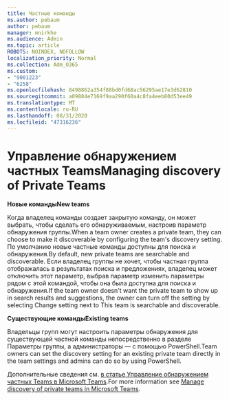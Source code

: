 ```yaml
---
title: Частные команды
ms.author: pebaum
author: pebaum
manager: mnirkhe
ms.audience: Admin
ms.topic: article
ROBOTS: NOINDEX, NOFOLLOW
localization_priority: Normal
ms.collection: Adm_O365
ms.custom:
- "9001223"
- "6258"
ms.openlocfilehash: 8498862a354f88bd0fd68ac56295ae17e3d62810
ms.sourcegitcommit: a09884e7169f9aa290f60a4c8fa4eeb80d53ee49
ms.translationtype: MT
ms.contentlocale: ru-RU
ms.lasthandoff: 08/31/2020
ms.locfileid: "47316236"
---
```

# <a name="managing-discovery-of-private-teams"></a><span data-ttu-id="4c992-102">Управление обнаружением частных Teams</span><span class="sxs-lookup"><span data-stu-id="4c992-102">Managing discovery of Private Teams</span></span>

<span data-ttu-id="4c992-103">**Новые команды**</span><span class="sxs-lookup"><span data-stu-id="4c992-103">**New teams**</span></span>

<span data-ttu-id="4c992-104">Когда владелец команды создает закрытую команду, он может выбрать, чтобы сделать его обнаруживаемым, настроив параметр обнаружения группы.</span><span class="sxs-lookup"><span data-stu-id="4c992-104">When a team owner creates a private team, they can choose to make it discoverable by configuring the team's discovery setting.</span></span> <span data-ttu-id="4c992-105">По умолчанию новые частные команды доступны для поиска и обнаружения.</span><span class="sxs-lookup"><span data-stu-id="4c992-105">By default, new private teams are searchable and discoverable.</span></span> <span data-ttu-id="4c992-106">Если владелец группы не хочет, чтобы частная группа отображалась в результатах поиска и предложениях, владелец может отключить этот параметр, выбрав параметр изменить параметры рядом с этой командой, чтобы она была доступна для поиска и обнаружения.</span><span class="sxs-lookup"><span data-stu-id="4c992-106">If the team owner doesn't want the private team to show up in search results and suggestions, the owner can turn off the setting by selecting Change setting next to This team is searchable and discoverable.</span></span>  

<span data-ttu-id="4c992-107">**Существующие команды**</span><span class="sxs-lookup"><span data-stu-id="4c992-107">**Existing teams**</span></span>

<span data-ttu-id="4c992-108">Владельцы групп могут настроить параметры обнаружения для существующей частной команды непосредственно в разделе Параметры группы, а администраторы — с помощью PowerShell.</span><span class="sxs-lookup"><span data-stu-id="4c992-108">Team owners can set the discovery setting for an existing private team directly in the team settings and admins can do so by using PowerShell.</span></span>  

<span data-ttu-id="4c992-109">Дополнительные сведения см.  [в статье Управление обнаружением частных Teams в Microsoft Teams](https://docs.microsoft.com/microsoftteams/manage-discovery-of-private-teams).</span><span class="sxs-lookup"><span data-stu-id="4c992-109">For more information see  [Manage discovery of private teams in Microsoft Teams](https://docs.microsoft.com/microsoftteams/manage-discovery-of-private-teams).</span></span>
